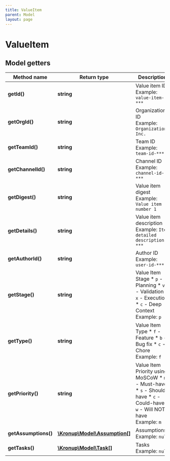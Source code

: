 ```yaml
---
title: ValueItem
parent: Model
layout: page
---
```


# ValueItem

## Model getters

Method name | Return type | Description
------------ | ------------- | -------------
**getId()** | **string** | Value item ID <br>Example: `value-item-***` 
**getOrgId()** | **string** | Organization ID <br>Example: `Organization, Inc.` 
**getTeamId()** | **string** | Team ID <br>Example: `team-id-***` 
**getChannelId()** | **string** | Channel ID <br>Example: `channel-id-***` 
**getDigest()** | **string** | Value item digest <br>Example: `Value item number 1` 
**getDetails()** | **string** | Value item description <br>Example: `Item detailed description ***` 
**getAuthorId()** | **string** | Author ID <br>Example: `user-id-***` 
**getStage()** | **string** | Value Item Stage           * `p` - Planning           * `v` - Validation           * `x` - Execution           * `c` - Deep Context <br>Example: `p` 
**getType()** | **string** | Value Item Type   * `f` - Feature   * `b` - Bug fix   * `c` - Chore <br>Example: `f` 
**getPriority()** | **string** | Value Item Priority using MoSCoW   * `m` - Must-have   * `s` - Should-have   * `c` - Could-have   * `w` - Will NOT have <br>Example: `m` 
**getAssumptions()** | [**\Kronup\Model\Assumption[]**](../Assumption) | Assumptions <br>Example: `null` 
**getTasks()** | [**\Kronup\Model\Task[]**](../Task) | Tasks <br>Example: `null` 


